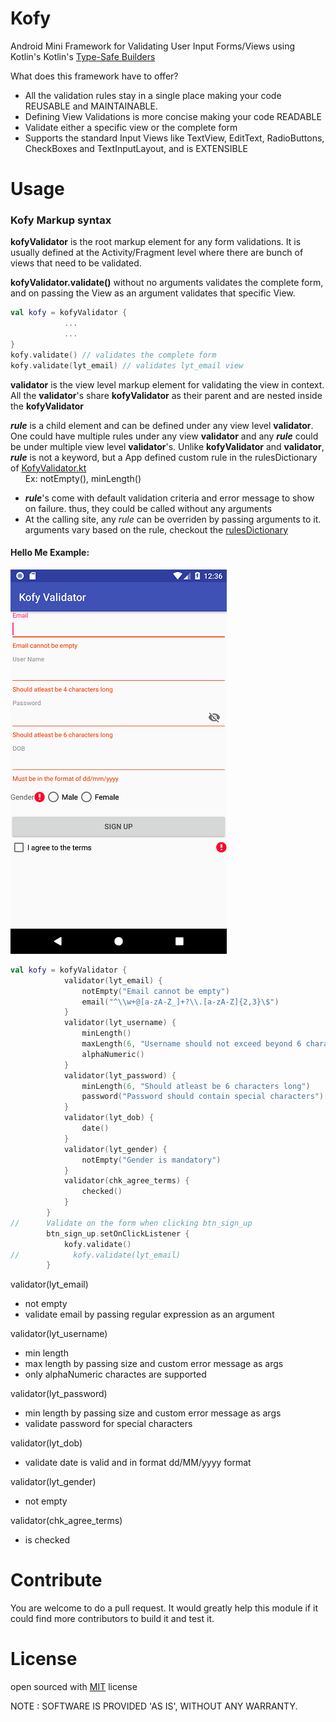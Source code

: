 # Kofy
Android Mini Framework for Validating User Input Forms/Views using Kotlin's Kotlin's [Type-Safe Builders](https://kotlinlang.org/docs/reference/type-safe-builders.html)  

What does this framework have to offer?
- All the validation rules stay in a single place making your code REUSABLE and MAINTAINABLE.
- Defining View Validations is more concise making your code READABLE
- Validate either a specific view or the complete form
- Supports the standard Input Views like TextView, EditText, RadioButtons, CheckBoxes and TextInputLayout, and is EXTENSIBLE 

# Usage
### Kofy Markup syntax

**kofyValidator** is the root markup element for any form validations. It is usually defined at the Activity/Fragment level where there are bunch of views that need to be validated.  

**kofyValidator.validate()** without no arguments validates the complete form, and on passing the View as an argument validates that specific View.
```kotlin
val kofy = kofyValidator {
            ...
            ...
}
kofy.validate() // validates the complete form
kofy.validate(lyt_email) // validates lyt_email view
```

**validator** is the view level markup element for validating the view in context. All the **validator**'s share **kofyValidator** as their parent and are nested inside the **kofyValidator**  

**_rule_** is a child element and can be defined under any view level **validator**. One could have multiple rules under any view   **validator** and any **_rule_** could be under multiple view level **validator**'s. Unlike **kofyValidator** and **validator**, **_rule_** is not a keyword, but a App defined custom rule in the rulesDictionary of [KofyValidator.kt](/app/src/main/java/com/imnotout/kofy/KofyValidator.kt)  
&nbsp;&nbsp;&nbsp;&nbsp;&nbsp;&nbsp;Ex: notEmpty(), minLength()  
- **_rule_**'s come with default validation criteria and error message to show on failure. thus, they could be called without any arguments
- At the calling site, any *rule* can be overriden by passing arguments to it. arguments vary based on the rule, checkout the [rulesDictionary](/app/src/main/java/com/imnotout/kofy/KofyValidator.kt)  


#### Hello Me Example:
![Kofy Form Validation](/kofy_form_validation.png "Kofy Form Validation")
```kotlin
val kofy = kofyValidator {
            validator(lyt_email) {
                notEmpty("Email cannot be empty")
                email("^\\w+@[a-zA-Z_]+?\\.[a-zA-Z]{2,3}\$")
            }
            validator(lyt_username) {
                minLength()
                maxLength(6, "Username should not exceed beyond 6 characters")
                alphaNumeric()
            }
            validator(lyt_password) {
                minLength(6, "Should atleast be 6 characters long")
                password("Password should contain special characters")
            }
            validator(lyt_dob) {
                date()
            }
            validator(lyt_gender) {
                notEmpty("Gender is mandatory")
            }
            validator(chk_agree_terms) {
                checked()
            }
        }
//      Validate on the form when clicking btn_sign_up  
        btn_sign_up.setOnClickListener {
            kofy.validate()
//            kofy.validate(lyt_email)
        }
```  

validator(lyt_email)
- not empty
- validate email by passing regular expression as an argument

validator(lyt_username)
- min length
- max length by passing size and custom error message as args
- only alphaNumeric charactes are supported  

validator(lyt_password)
- min length by passing size and custom error message as args
- validate password for special characters

validator(lyt_dob)
- validate date is valid and in format dd/MM/yyyy format  

validator(lyt_gender)
- not empty

validator(chk_agree_terms)  
- is checked


# Contribute
You are welcome to do a pull request. It would greatly help this module if it could find more contributors to build it and test it.

# License
open sourced with [MIT](./LICENSE) license

NOTE : SOFTWARE IS PROVIDED 'AS IS', WITHOUT ANY WARRANTY.


